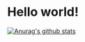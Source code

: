 # Hello world!
[![Anurag's github stats](https://github-readme-stats.vercel.app/api?username=sunmon)](https://github.com/anuraghazra/github-readme-stats)

